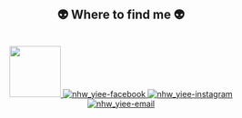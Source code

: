 
<br>
<h2 align="center">👽 Where to find me 👽</h2>
<br>
<!-- https://icons8.com -->
<div align="center">
  <a href="https://dribbble.com/shots/3197970-Loading-cat/attachments/9699095?mode=media" target="blank">
    <img width="90" height="90" src="images/conmeo.png" />
  </a>
  <a href="https://www.facebook.com/profile.php?id=100030712728514" target="blank">
    <img src="https://img.icons8.com/bubbles/100/000000/facebook-new.png" alt="nhw_yiee-facebook" />
  </a>
 
  <a href="https://www.instagram.com/_nhw.yie_1011/" target="blank">
    <img src="https://img.icons8.com/bubbles/100/000000/instagram.png" alt="nhw_yiee-instagram" />
  </a>
  <a href="mailto:nvny2809@gmail.com" target="top">
    <img src="https://img.icons8.com/bubbles/100/000000/apple-mail.png" alt="nhw_yiee-email" />
  </a>
</div>


<!--


